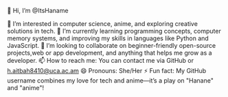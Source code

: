 👋 Hi, I’m @ItsHaname

👀 I’m interested in computer science, anime, and exploring creative solutions in tech.
🌱 I’m currently learning programming concepts, computer memory systems, and improving my skills in languages like Python and JavaScript.
💞️ I’m looking to collaborate on beginner-friendly open-source projects,web or app development, and anything that helps me grow as a developer.
📫 How to reach me: You can contact me via GitHub or h.aitbah8410@uca.ac.am
😄 Pronouns: She/Her
⚡ Fun fact: My GitHub username combines my love for tech and anime—it’s a play on "Hanane" and "anime"!

